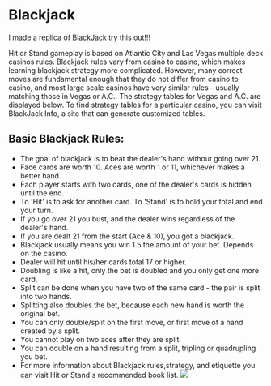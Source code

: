 # Blackjack
I made a replica of [BlackJack](https://games.washingtonpost.com/games/blackjack/) try this out!!!

Hit or Stand gameplay is based on Atlantic City and Las Vegas multiple deck casinos rules. Blackjack rules vary from casino to casino, which makes learning blackjack strategy more complicated. However, many correct moves are fundamental enough that they do not differ from casino to casino, and most large scale casinos have very similar rules - usually matching those in Vegas or A.C.. The strategy tables for Vegas and A.C. are displayed below. To find strategy tables for a particular casino, you can visit BlackJack Info, a site that can generate customized tables.

## Basic Blackjack Rules:

* The goal of blackjack is to beat the dealer's hand without going over 21.
* Face cards are worth 10. Aces are worth 1 or 11, whichever makes a better hand.
* Each player starts with two cards, one of the dealer's cards is hidden until the end.
* To 'Hit' is to ask for another card. To 'Stand' is to hold your total and end your turn.
* If you go over 21 you bust, and the dealer wins regardless of the dealer's hand.
* If you are dealt 21 from the start (Ace & 10), you got a blackjack.
* Blackjack usually means you win 1.5 the amount of your bet. Depends on the casino.
* Dealer will hit until his/her cards total 17 or higher.
* Doubling is like a hit, only the bet is doubled and you only get one more card.
* Split can be done when you have two of the same card - the pair is split into two hands.
* Splitting also doubles the bet, because each new hand is worth the original bet.
* You can only double/split on the first move, or first move of a hand created by a split.
* You cannot play on two aces after they are split.
* You can double on a hand resulting from a split, tripling or quadrupling you bet.
* For more information about Blackjack rules,strategy, and etiquette you can visit Hit or Stand's recommended book list.
![](https://i.pinimg.com/564x/46/27/67/4627672215ec6b88812b19f79df7851a.jpg)
